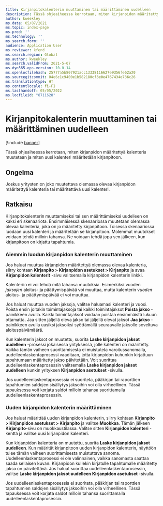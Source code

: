 ```yaml
---
title: Kirjanpitokalenterin muuttaminen tai määrittäminen uudelleen
description: Tässä ohjeaiheessa kerrotaan, miten kirjanpidon määritettyä kalenteria muutetaan ja miten uusi kalenteri määritetään kirjanpitoon.
author: kweekley
ms.date: 05/07/2021
ms.topic: index-page
ms.prod: ''
ms.technology: ''
ms.search.form: ''
audience: Application User
ms.reviewer: kfend
ms.search.region: Global
ms.author: kweekley
ms.search.validFrom: 2021-5-07
ms.dyn365.ops.version: 10.0.14
ms.openlocfilehash: 25777a5b807921acc13338116627e9356fe62a20
ms.sourcegitcommit: 04e6c1c9400e1b582180cf3e0e4767434e736c26
ms.translationtype: HT
ms.contentlocale: fi-FI
ms.lasthandoff: 05/05/2022
ms.locfileid: "8711628"
---
```

# <a name="change-or-reassign-a-ledger-calendar"></a>Kirjanpitokalenterin muuttaminen tai määrittäminen uudelleen

[!include [banner](../includes/banner.md)]

Tässä ohjeaiheessa kerrotaan, miten kirjanpidon määritettyä kalenteria muutetaan ja miten uusi kalenteri määritetään kirjanpitoon.

## <a name="issue"></a>Ongelma

Joskus yritysten on joko muutettava olemassa olevaa kirjanpidon määritettyä kalenteria tai määritettävä uusi kalenteri.

## <a name="resolution"></a>Ratkaisu

Kirjanpitokalenterin muuttamiseksi tai sen määrittämiseksi uudelleen on kaksi eri skenaariota. Ensimmäisessä skenaariossa muutetaan olemassa olevaa kalenteria, joka on jo määritetty kirjanpitoon. Toisessa skenaariossa luodaan uusi kalenteri ja määritetään se kirjanpitoon. Molemmat muutokset voidaan tehdä milloin tahansa. Ne voidaan tehdä jopa sen jälkeen, kun kirjanpitoon on kirjattu tapahtumia.

### <a name="change-an-existing-fiscal-calendar"></a>Aiemmin luodun kirjanpidon kalenterin muuttaminen

Jos haluat muuttaa kirjanpidon määritettyä olemassa olevaa kalenteria, siirry kohtaan **Kirjanpito \> Kirjanpidon asetukset \> Kirjanpito** ja avaa **Kirjanpidon kalenterit** -sivu valitsemalla kirjanpidon kalenterin linkki.

Kalenteriin ei voi tehdä mitä tahansa muutoksia. Esimerkiksi vuoden *jaksojen* aloitus- ja päättymispäivää voi muuttaa, mutta kalenterin *vuoden* aloitus- ja päättymispäivää ei voi muuttaa.

Jos haluat muuttaa vuoden jaksoja, valitse haluamasi kalenteri ja vuosi. Poista ensin joitakin toimintajaksoja tai kaikki toimintajaksot **Poista jakso** -painikkeen avulla. Kaikki toimintajaksot voidaan poistaa ensimmäistä lukuun ottamatta. Jaa sitten jäljellä oleva jakso tai jäljellä olevat jaksot **Jaa jakso** -painikkeen avulla uusiksi jaksoiksi syöttämällä seuraavalle jaksolle soveltuva aloituspäivämäärä.

Kun kalenterin jaksot on muutettu, suorita **Laske kirjanpidon jaksot uudelleen** -prosessi jokaisessa yrityksessä, jolle kalenteri on määritetty. Vaikka tämän vaiheen suorittamisesta ei muistuteta varoitussanomalla, uudelleenlaskentaprosessi vaaditaan, jotta kirjanpidon kuhunkin kirjattuun tapahtumaan määritetty jakso päivitetään. Voit suorittaa uudelleenlaskentaprosessin valitsemalla **Laske kirjanpidon jaksot uudelleen** kunkin yrityksen **Kirjanpidon asetukset** -sivulla.

Jos uudelleenlaskentaprosessia ei suoriteta, pääkirjan tai raporttien tapahtumien saldojen sisällytys jaksoihin voi olla virheellinen. Tässä tapauksessa voit korjata saldot milloin tahansa suorittamalla uudelleenlaskentaprosessin.

### <a name="assign-a-new-fiscal-calendar"></a>Uuden kirjanpidon kalenterin määrittäminen

Jos haluat määrittää uuden kirjanpidon kalenterin, siirry kohtaan **Kirjanpito \> Kirjanpidon asetukset \> Kirjanpito** ja valitse **Muokkaa**. Tämän jälkeen **Kirjanpito**-sivu on muokkaustilassa. Valitse sitten **Kirjanpidon kalenteri** -kenttä ja valitse uusi kirjanpidon kalenteri.

Kun kirjanpidon kalenteria on muutettu, suorita **Laske kirjanpidon jaksot uudelleen**. Kun määrität kirjanpitoon uuden kirjanpidon kalenterin, näyttöön tulee tämän vaiheen suorittamisesta muistuttava sanoma. Uudelleenlaskentaprosessi ei ole valinnainen, vaikka sanomasta saattaa saada sellaisen kuvan. Kirjanpidon kullekin kirjatulle tapahtumalle määritetty jakso on päivitettävä. Jos haluat suorittaa uudelleenlaskentaprosessin, valitse **Laske kirjanpidon jaksot uudelleen** **Kirjanpidon asetukset** -sivulla.

Jos uudelleenlaskentaprosessia ei suoriteta, pääkirjan tai raporttien tapahtumien saldojen sisällytys jaksoihin voi olla virheellinen. Tässä tapauksessa voit korjata saldot milloin tahansa suorittamalla uudelleenlaskentaprosessin.

